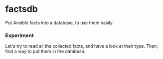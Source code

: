 # factsdb

Put Ansible facts into a database, to use them easily.


### Experiment

Let's try to read all the collected facts, and have a
look at their type. Then, find a way to put them in the
database.

